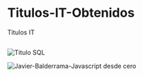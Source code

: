 # Titulos-IT-Obtenidos
Titulos IT
##
![Titulo SQL](https://user-images.githubusercontent.com/99737747/181020980-91c52b26-eaa4-43d8-94bf-70e226a0a21f.jpeg)


![Javier-Balderrama-Javascript desde cero](https://user-images.githubusercontent.com/99737747/182398192-e1e6ca89-f6a1-439d-a5e7-f54a263771ba.jpg)
